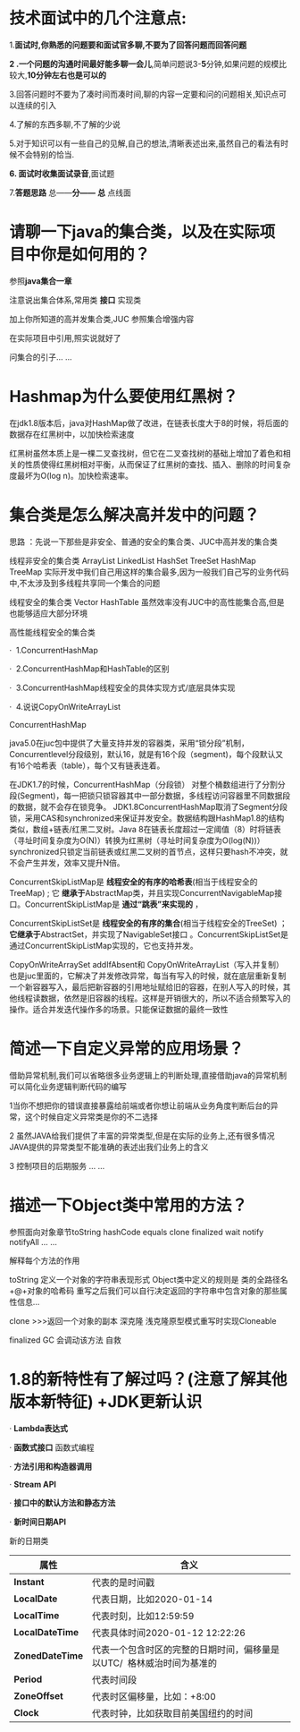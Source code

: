 # 技术面试中的几个注意点:

1.**面试时,你熟悉的问题要和面试官多聊,不要为了回答问题而回答问题**

**2 .一个问题的沟通时间最好能多聊一会儿**,简单问题说3-**5**分钟,如果问题的规模比较大,**10分钟左右也是可以的**

3.回答问题时不要为了凑时间而凑时间,聊的内容一定要和问的问题相关,知识点可以连续的引入

4.了解的东西多聊,不了解的少说

5.对于知识可以有一些自己的见解,自己的想法,清晰表述出来,虽然自己的看法有时候不会特别的恰当.

**6. 面试时收集面试录音**,面试题

7.**答题思路** 总——**分——** **总**    点线面

# 请聊一下**java的集合类，以及在实际项目中你是如何用的？**

参照**java集合一章**

注意说出集合体系,常用类 **接口** 实现类

加上你所知道的高并发集合类,JUC     参照集合增强内容

在实际项目中引用,照实说就好了

问集合的引子… …

# Hashmap为什么要使用红黑树？

在jdk1.8版本后，java对HashMap做了改进，在链表长度大于8的时候，将后面的数据存在红黑树中，以加快检索速度

红黑树虽然本质上是一棵二叉查找树，但它在二叉查找树的基础上增加了着色和相关的性质使得红黑树相对平衡，从而保证了红黑树的查找、插入、删除的时间复杂度最坏为O(log n)。加快检索速率。

# 集合类是怎么解决高并发中的问题？

思路 ：先说一下那些是非安全、普通的安全的集合类、JUC中高并发的集合类

线程非安全的集合类 ArrayList LinkedList HashSet TreeSet HashMap TreeMap 实际开发中我们自己用这样的集合最多,因为一般我们自己写的业务代码中,不太涉及到多线程共享同一个集合的问题

线程安全的集合类 Vector HashTable 虽然效率没有JUC中的高性能集合高,但是也能够适应大部分环境

高性能线程安全的集合类

·  1.ConcurrentHashMap

·  2.ConcurrentHashMap和HashTable的区别

·  3.ConcurrentHashMap线程安全的具体实现方式/底层具体实现

·  4.说说CopyOnWriteArrayList

ConcurrentHashMap

java5.0在juc包中提供了大量支持并发的容器类，采用“锁分段”机制，Concurrentlevel分段级别，默认16，就是有16个段（segment)，每个段默认又有16个哈希表（table），每个又有链表连着。

在JDK1.7的时候，ConcurrentHashMap（分段锁） 对整个桶数组进行了分割分段(Segment)，每一把锁只锁容器其中一部分数据，多线程访问容器里不同数据段的数据，就不会存在锁竞争。
JDK1.8ConcurrentHashMap取消了Segment分段锁，采用CAS和synchronized来保证并发安全。数据结构跟HashMap1.8的结构类似，数组+链表/红黑二叉树。Java 8在链表长度超过一定阈值（8）时将链表（寻址时间复杂度为O(N)）转换为红黑树（寻址时间复杂度为O(log(N))）
synchronized只锁定当前链表或红黑二叉树的首节点，这样只要hash不冲突，就不会产生并发，效率又提升N倍。

ConcurrentSkipListMap是 **线程安全的有序的哈希表**(相当于线程安全的TreeMap) ; 它 **继承于**AbstractMap类，并且实现ConcurrentNavigableMap接口。ConcurrentSkipListMap是 **通过“跳表”来实现的** ，

ConcurrentSkipListSet是 **线程安全的有序的集合**(相当于线程安全的TreeSet) ； **它继承于**AbstractSet，并实现了NavigableSet接口 。ConcurrentSkipListSet是通过ConcurrentSkipListMap实现的，它也支持并发。

CopyOnWriteArraySet addIfAbsent和 CopyOnWriteArrayList（写入并复制）也是juc里面的，它解决了并发修改异常，每当有写入的时候，就在底层重新复制一个新容器写入，最后把新容器的引用地址赋给旧的容器，在别人写入的时候，其他线程读数据，依然是旧容器的线程。这样是开销很大的，所以不适合频繁写入的操作。适合并发迭代操作多的场景。只能保证数据的最终一致性

# 简述一下自定义异常的应用场景？

借助异常机制,我们可以省略很多业务逻辑上的判断处理,直接借助java的异常机制可以简化业务逻辑判断代码的编写

1当你不想把你的错误直接暴露给前端或者你想让前端从业务角度判断后台的异常，这个时候自定义异常类是你的不二选择

2 虽然JAVA给我们提供了丰富的异常类型,但是在实际的业务上,还有很多情况JAVA提供的异常类型不能准确的表述出我们业务上的含义

3 控制项目的后期服务 … …

# 描述一下**Object类中常用的方法？**

参照面向对象章节toString hashCode equals clone finalized wait notify notifyAll … …

解释每个方法的作用

toString 定义一个对象的字符串表现形式  Object类中定义的规则是 类的全路径名+@+对象的哈希码 重写之后我们可以自行决定返回的字符串中包含对象的那些属性信息…

clone >>>返回一个对象的副本  深克隆 浅克隆原型模式重写时实现Cloneable

finalized GC 会调动该方法 自救

# 1.8的新特性有了解过吗？(注意了解其他版本新特征) +JDK更新认识

· **Lambda表达式**

· **函数式接口**  函数式编程

· **方法引用和构造器调用**

· **Stream API**

· **接口中的默认方法和静态方法**

· **新时间日期API**

新的日期类

| **属性**          | **含义**                                                          |
| ----------------------- | ----------------------------------------------------------------------- |
| **Instant**       | 代表的是时间戳                                                          |
| **LocalDate**     | 代表日期，比如2020-01-14                                                |
| **LocalTime**     | 代表时刻，比如12:59:59                                                  |
| **LocalDateTime** | 代表具体时间2020-01-12 12:22:26                                         |
| **ZonedDateTime** | 代表一个包含时区的完整的日期时间，偏移量是以UTC/  格林威治时间为基准的 |
| **Period**        | 代表时间段                                                              |
| **ZoneOffset**    | 代表时区偏移量，比如：+8:00                                             |
| **Clock**         | 代表时钟，比如获取目前美国纽约的时间                                    |

